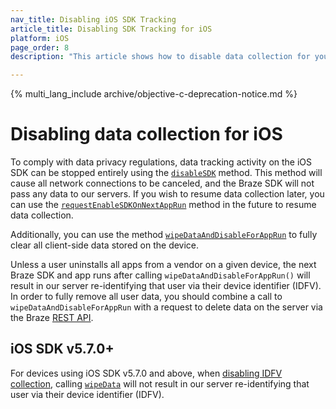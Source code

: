 ```yaml
---
nav_title: Disabling iOS SDK Tracking
article_title: Disabling SDK Tracking for iOS
platform: iOS
page_order: 8
description: "This article shows how to disable data collection for your iOS application."

---
```


{% multi_lang_include archive/objective-c-deprecation-notice.md %}

# Disabling data collection for iOS

To comply with data privacy regulations, data tracking activity on the iOS SDK can be stopped entirely using the [`disableSDK`](http://appboy.github.io/appboy-ios-sdk/docs/interface_appboy.html#a8d3b78a98420713d8590ed63c9172733) method. This method will cause all network connections to be canceled, and the Braze SDK will not pass any data to our servers. If you wish to resume data collection later, you can use the [`requestEnableSDKOnNextAppRun`](http://appboy.github.io/appboy-ios-sdk/docs/interface_appboy.html#a781078a40a3db0de64ac82dcae3b595b) method in the future to resume data collection.

Additionally, you can use the method [`wipeDataAndDisableForAppRun`](http://appboy.github.io/appboy-ios-sdk/docs/interface_appboy.html#ac8d580f60ec0608cd91240a8a3aa23a3) to fully clear all client-side data stored on the device.

Unless a user uninstalls all apps from a vendor on a given device, the next Braze SDK and app runs after calling `wipeDataAndDisableForAppRun()` will result in our server re-identifying that user via their device identifier (IDFV). In order to fully remove all user data, you should combine a call to `wipeDataAndDisableForAppRun` with a request to delete data on the server via the Braze [REST API]({{site.baseurl}}/developer_guide/rest_api/user_data/#user-delete-endpoint).

## iOS SDK v5.7.0+
For devices using iOS SDK v5.7.0 and above, when [disabling IDFV collection](https://www.braze.com/docs/developer_guide/platform_integration_guides/ios/initial_sdk_setup/other_sdk_customizations/swift_idfv/), calling [`wipeData`](https://braze-inc.github.io/braze-swift-sdk/documentation/brazekit/braze/wipedata()) will not result in our server re-identifying that user via their device identifier (IDFV).